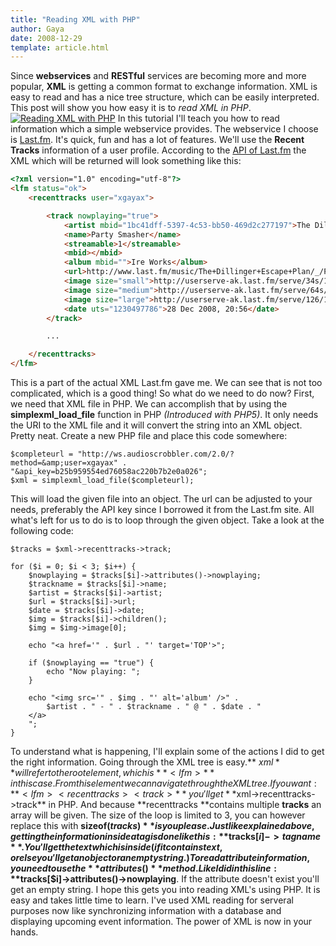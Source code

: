 ```yaml
---
title: "Reading XML with PHP"
author: Gaya
date: 2008-12-29
template: article.html
---
```

Since **webservices** and **RESTful** services are becoming more and more popular, **XML** is getting a common format to exchange information. XML is easy to read and has a nice tree structure, which can be easily interpreted. This post will show you how easy it is to *read XML in PHP*. [![Reading XML with PHP](/articles/reading-xml-with-php/xml.jpg "Reading XML with PHP")](/diy/reading-xml-with-php/)<span id="more-131"></span> In this tutorial I'll teach you how to read information which a simple webservice provides. The webservice I choose is [Last.fm](http://www.last.fm/api). It's quick, fun and has a lot of features. We'll use the **Recent Tracks** information of a user profile. According to the [API of Last.fm](http://www.last.fm/api/) the XML which will be returned will look something like this: 
```html
<?xml version="1.0" encoding="utf-8"?>
<lfm status="ok">
    <recenttracks user="xgayax">

        <track nowplaying="true">
            <artist mbid="1bc41dff-5397-4c53-bb50-469d2c277197">The Dillinger Escape Plan</artist>
            <name>Party Smasher</name>
            <streamable>1</streamable>
            <mbid></mbid>
            <album mbid="">Ire Works</album>
            <url>http://www.last.fm/music/The+Dillinger+Escape+Plan/_/Party+Smasher</url>
            <image size="small">http://userserve-ak.last.fm/serve/34s/19117171.jpg</image>
            <image size="medium">http://userserve-ak.last.fm/serve/64s/19117171.jpg</image>
            <image size="large">http://userserve-ak.last.fm/serve/126/19117171.jpg</image>
            <date uts="1230497786">28 Dec 2008, 20:56</date>
        </track>

        ...

    </recenttracks>
</lfm>
```
 This is a part of the actual XML Last.fm gave me. We can see that is not too complicated, which is a good thing! So what do we need to do now? First, we need that XML file in PHP. We can accomplish that by using the **simplexml_load_file** function in PHP *(Introduced with PHP5)*. It only needs the URI to the XML file and it will convert the string into an XML object. Pretty neat. Create a new PHP file and place this code somewhere: 
```clike
$completeurl = "http://ws.audioscrobbler.com/2.0/?method=&amp;user=xgayax" .
"&api_key=b25b959554ed76058ac220b7b2e0a026";
$xml = simplexml_load_file($completeurl);
```
 This will load the given file into an object. The url can be adjusted to your needs, preferably the API key since I borrowed it from the Last.fm site. All what's left for us to do is to loop through the given object. Take a look at the following code: 
```clike
$tracks = $xml->recenttracks->track;

for ($i = 0; $i < 3; $i++) {
    $nowplaying = $tracks[$i]->attributes()->nowplaying;
    $trackname = $tracks[$i]->name;
    $artist = $tracks[$i]->artist;
    $url = $tracks[$i]->url;
    $date = $tracks[$i]->date;
    $img = $tracks[$i]->children();
    $img = $img->image[0];

    echo "<a href='" . $url . "' target='TOP'>";

    if ($nowplaying == "true") {
        echo "Now playing: ";
    }

    echo "<img src='" . $img . "' alt='album' />" . 
        $artist . " - " . $trackname . " @ " . $date . "
    </a>
    ";
}
```
 To understand what is happening, I'll explain some of the actions I did to get the right information. Going through the XML tree is easy.** $xml** will refer to the root element, which is **<lfm>** in this case. From this element we can navigate through the XML tree. If you want: **<lfm><recenttracks><track>** you'll get **$xml->recenttracks->track** in PHP. And because **recenttracks **contains multiple **tracks** an array will be given. The size of the loop is limited to 3, you can however replace this with **sizeof($tracks)** is you please. Just like explained above, getting the information inside a tag is done like this: **$tracks[$i]->tagname**. You'll get the text which is inside (if it contains text, or else you'll get an object or an empty string.) To read attribute information, you need to use the **attributes()** method. Like I did in this line: **$tracks[$i]->attributes()->nowplaying**. If the attribute doesn't exist you'll get an empty string. I hope this gets you into reading XML's using PHP. It is easy and takes little time to learn. I've used XML reading for serveral purposes now like synchronizing information with a database and displaying upcoming event information. The power of XML is now in your hands.